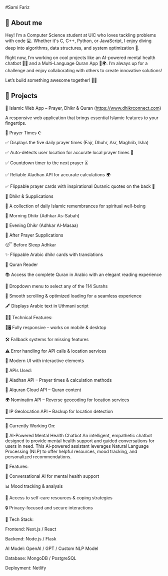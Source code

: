 #Sami Fariz

🚀 About me 
---------------------------------------------------------------------------------------------------------------------------------------------------------------------------------------

Hey! I’m a Computer Science student at UIC who loves tackling problems with code 💻. Whether it's C, C++, Python, or JavaScript, I enjoy diving deep into algorithms, data structures, and system optimization 🚀.

Right now, I’m working on cool projects like an AI-powered mental health chatbot 🧠💬 and a Multi-Language Quran App 📖🌍. I’m always up for a challenge and enjoy collaborating with others to create innovative solutions!

Let’s build something awesome together! 🔧👾


🚧 Projects
---------------------------------------------------------------------------------------------------------------------------------------------------------------------------------------

🕌 Islamic Web App – Prayer, Dhikr & Quran (https://www.dhikrconnect.com)

A responsive web application that brings essential Islamic features to your fingertips.

🕋 Prayer Times ☪️

✅ Displays the five daily prayer times (Fajr, Dhuhr, Asr, Maghrib, Isha)  

✅ Auto-detects user location for accurate local prayer times 📍    

✅ Countdown timer to the next prayer ⏳               

✅ Reliable Aladhan API for accurate calculations 🌍

✅ Flippable prayer cards with inspirational Quranic quotes on the back 📜



🤲 Dhikr & Supplications

🌿 A collection of daily Islamic remembrances for spiritual well-being 

🌅 Morning Dhikr (Adhkar As-Sabah)                                                                               

🌙 Evening Dhikr (Adhkar Al-Masaa) 

🙏 After Prayer Supplications                                                                                    

😴 Before Sleep Adhkar 

✨ Flippable Arabic dhikr cards with translations 


📖 Quran Reader

📚 Access the complete Quran in Arabic with an elegant reading experience                                        

📜 Dropdown menu to select any of the 114 Surahs 

🚀 Smooth scrolling & optimized loading for a seamless experience                                                

🖋️ Displays Arabic text in Uthmani script 


🤖📍 Technical Features:

📱🖥️ Fully responsive – works on mobile & desktop                                                                

🛠️ Fallback systems for missing features 

⚠️ Error handling for API calls & location services                                                               

🎨 Modern UI with interactive elements 



📡 APIs Used:

🕌 Aladhan API – Prayer times & calculation methods                                                                

📖 Alquran Cloud API – Quran content

🌍 Nominatim API – Reverse geocoding for location services                                                         

📌 IP Geolocation API – Backup for location detection


- - - - - - - - - - - - - - - - - - - - - - - - - - - - - - - - - - - - - - - - - - - - - - - - - - - - - - - - - - - - - - - - - - - - - - - - - - - - - - - - - - - - - - - - - - - -


👷 Currently Working On:

🧠 AI-Powered Mental Health Chatbot
An intelligent, empathetic chatbot designed to provide mental health support and guided conversations for users in need. This AI-powered assistant leverages Natural Language Processing (NLP) to offer helpful resources, mood tracking, and personalized recommendations.

🔹 Features:

🌿 Conversational AI for mental health support

📊 Mood tracking & analysis


📖 Access to self-care resources & coping strategies

🔒 Privacy-focused and secure interactions

🚀 Tech Stack:


Frontend: Next.js / React

Backend: Node.js / Flask

AI Model: OpenAI / GPT / Custom NLP Model

Database: MongoDB / PostgreSQL

Deployment: Netlify
